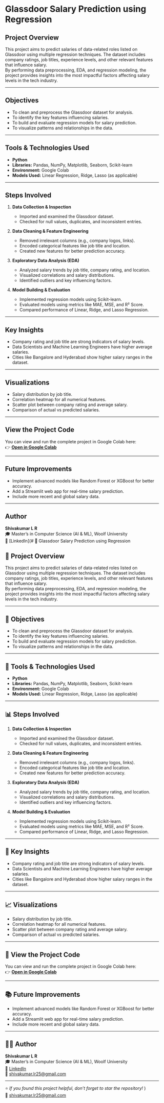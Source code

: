 #  Glassdoor Salary Prediction using Regression

##  Project Overview
This project aims to predict salaries of data-related roles listed on Glassdoor using multiple regression techniques. The dataset includes company ratings, job titles, experience levels, and other relevant features that influence salary.  
By performing data preprocessing, EDA, and regression modeling, the project provides insights into the most impactful factors affecting salary levels in the tech industry.

---

##  Objectives
- To clean and preprocess the Glassdoor dataset for analysis.  
- To identify the key features influencing salaries.  
- To build and evaluate regression models for salary prediction.  
- To visualize patterns and relationships in the data.  

---

##  Tools & Technologies Used
- **Python**  
- **Libraries:** Pandas, NumPy, Matplotlib, Seaborn, Scikit-learn  
- **Environment:** Google Colab  
- **Models Used:** Linear Regression, Ridge, Lasso (as applicable)  

---

##  Steps Involved

1. **Data Collection & Inspection**  
   - Imported and examined the Glassdoor dataset.  
   - Checked for null values, duplicates, and inconsistent entries.  

2. **Data Cleaning & Feature Engineering**  
   - Removed irrelevant columns (e.g., company logos, links).  
   - Encoded categorical features like job title and location.  
   - Created new features for better prediction accuracy.  

3. **Exploratory Data Analysis (EDA)**  
   - Analyzed salary trends by job title, company rating, and location.  
   - Visualized correlations and salary distributions.  
   - Identified outliers and key influencing factors.  

4. **Model Building & Evaluation**  
   - Implemented regression models using Scikit-learn.  
   - Evaluated models using metrics like MAE, MSE, and R² Score.  
   - Compared performance of Linear, Ridge, and Lasso Regression.  

---

##  Key Insights
- Company rating and job title are strong indicators of salary levels.  
- Data Scientists and Machine Learning Engineers have higher average salaries.  
- Cities like Bangalore and Hyderabad show higher salary ranges in the dataset.  

---

##  Visualizations
- Salary distribution by job title.  
- Correlation heatmap for all numerical features.  
- Scatter plot between company rating and average salary.  
- Comparison of actual vs predicted salaries.  

---

##  View the Project Code
You can view and run the complete project in Google Colab here:  
👉 [**Open in Google Colab**](https://colab.research.google.com/drive/1P3EzN8TtDrcc_Ifef1pX9aDku42KzMwg)

---

##  Future Improvements
- Implement advanced models like Random Forest or XGBoost for better accuracy.  
- Add a Streamlit web app for real-time salary prediction.  
- Include more recent and global salary data.  

---

##  Author
**Shivakumar L R**  
🎓 Master’s in Computer Science (AI & ML), Woolf University  
🔗 [LinkedIn](# 💼 Glassdoor Salary Prediction using Regression

## 📘 Project Overview
This project aims to predict salaries of data-related roles listed on Glassdoor using multiple regression techniques. The dataset includes company ratings, job titles, experience levels, and other relevant features that influence salary.  
By performing data preprocessing, EDA, and regression modeling, the project provides insights into the most impactful factors affecting salary levels in the tech industry.

---

## 🎯 Objectives
- To clean and preprocess the Glassdoor dataset for analysis.  
- To identify the key features influencing salaries.  
- To build and evaluate regression models for salary prediction.  
- To visualize patterns and relationships in the data.  

---

## 🧰 Tools & Technologies Used
- **Python**  
- **Libraries:** Pandas, NumPy, Matplotlib, Seaborn, Scikit-learn  
- **Environment:** Google Colab  
- **Models Used:** Linear Regression, Ridge, Lasso (as applicable)  

---

## 📊 Steps Involved

1. **Data Collection & Inspection**  
   - Imported and examined the Glassdoor dataset.  
   - Checked for null values, duplicates, and inconsistent entries.  

2. **Data Cleaning & Feature Engineering**  
   - Removed irrelevant columns (e.g., company logos, links).  
   - Encoded categorical features like job title and location.  
   - Created new features for better prediction accuracy.  

3. **Exploratory Data Analysis (EDA)**  
   - Analyzed salary trends by job title, company rating, and location.  
   - Visualized correlations and salary distributions.  
   - Identified outliers and key influencing factors.  

4. **Model Building & Evaluation**  
   - Implemented regression models using Scikit-learn.  
   - Evaluated models using metrics like MAE, MSE, and R² Score.  
   - Compared performance of Linear, Ridge, and Lasso Regression.  

---

## 🧩 Key Insights
- Company rating and job title are strong indicators of salary levels.  
- Data Scientists and Machine Learning Engineers have higher average salaries.  
- Cities like Bangalore and Hyderabad show higher salary ranges in the dataset.  

---

## 📈 Visualizations
- Salary distribution by job title.  
- Correlation heatmap for all numerical features.  
- Scatter plot between company rating and average salary.  
- Comparison of actual vs predicted salaries.  

---

## 🚀 View the Project Code
You can view and run the complete project in Google Colab here:  
👉 [**Open in Google Colab**](https://colab.research.google.com/drive/1P3EzN8TtDrcc_Ifef1pX9aDku42KzMwg)

---

## 📚 Future Improvements
- Implement advanced models like Random Forest or XGBoost for better accuracy.  
- Add a Streamlit web app for real-time salary prediction.  
- Include more recent and global salary data.  

---

## 👨‍💻 Author
**Shivakumar L R**  
🎓 Master’s in Computer Science (AI & ML), Woolf University  
🔗 [LinkedIn](https://www.linkedin.com/in/shivakumr-lr-0153ba2b1)  
📧 shivakumar.lr25@gmail.com  

---

⭐ *If you found this project helpful, don’t forget to star the repository!*
)  
📧 shivakumar.lr25@gmail.com  



